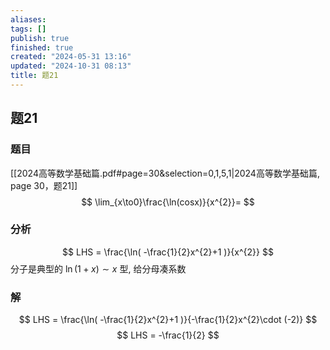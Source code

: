```yaml
---
aliases: 
tags: []
publish: true
finished: true
created: "2024-05-31 13:16"
updated: "2024-10-31 08:13"
title: 题21
---
```

## 题21
### 题目
[[2024高等数学基础篇.pdf#page=30&selection=0,1,5,1|2024高等数学基础篇, page 30，题21]]
$$
\lim_{x\to0}\frac{\ln(cosx)}{x^{2}}=
$$
### 分析
$$
LHS = \frac{\ln( -\frac{1}{2}x^{2}+1 )}{x^{2}}
$$
分子是典型的 $\ln(1+x) \sim x$ 型, 给分母凑系数
### 解
$$
LHS = \frac{\ln( -\frac{1}{2}x^{2}+1 )}{-\frac{1}{2}x^{2}\cdot (-2)}
$$
$$
LHS = -\frac{1}{2}
$$
